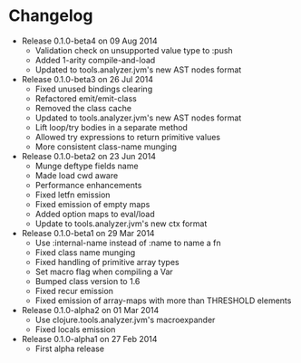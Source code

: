 Changelog
========================================
* Release 0.1.0-beta4 on 09 Aug 2014
  * Validation check on unsupported value type to :push
  * Added 1-arity compile-and-load
  * Updated to tools.analyzer.jvm's new AST nodes format
* Release 0.1.0-beta3 on 26 Jul 2014
  * Fixed unused bindings clearing
  * Refactored emit/emit-class
  * Removed the class cache
  * Updated to tools.analyzer.jvm's new AST nodes format
  * Lift loop/try bodies in a separate method
  * Allowed try expressions to return primitive values
  * More consistent class-name munging
* Release 0.1.0-beta2 on 23 Jun 2014
  * Munge deftype fields name
  * Made load cwd aware
  * Performance enhancements
  * Fixed letfn emission
  * Fixed emission of empty maps
  * Added option maps to eval/load
  * Update to tools.analyzer.jvm's new ctx format
* Release 0.1.0-beta1 on 29 Mar 2014
  * Use :internal-name instead of :name to name a fn
  * Fixed class name munging
  * Fixed handling of primitive array types
  * Set macro flag when compiling a Var
  * Bumped class version to 1.6
  * Fixed recur emission
  * Fixed emission of array-maps with more than THRESHOLD elements
* Release 0.1.0-alpha2 on 01 Mar 2014
  * Use clojure.tools.analyzer.jvm's macroexpander
  * Fixed locals emission
* Release 0.1.0-alpha1 on 27 Feb 2014
  * First alpha release

